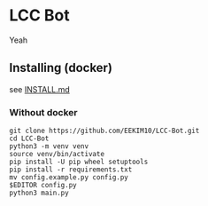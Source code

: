 # LCC Bot
Yeah

## Installing (docker)

see [INSTALL.md](INSTALL.md)

### Without docker

```shell
git clone https://github.com/EEKIM10/LCC-Bot.git
cd LCC-Bot
python3 -m venv venv
source venv/bin/activate
pip install -U pip wheel setuptools
pip install -r requirements.txt
mv config.example.py config.py
$EDITOR config.py
python3 main.py
```
